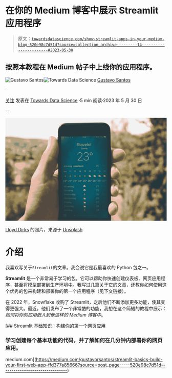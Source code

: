 # 在你的 Medium 博客中展示 Streamlit 应用程序

> 原文：[`towardsdatascience.com/show-streamlit-apps-in-your-medium-blog-520e98c7d51d?source=collection_archive---------14-----------------------#2023-05-30`](https://towardsdatascience.com/show-streamlit-apps-in-your-medium-blog-520e98c7d51d?source=collection_archive---------14-----------------------#2023-05-30)

## 按照本教程在 Medium 帖子中上线你的应用程序。

[](https://gustavorsantos.medium.com/?source=post_page-----520e98c7d51d--------------------------------)![Gustavo Santos](https://gustavorsantos.medium.com/?source=post_page-----520e98c7d51d--------------------------------)[](https://towardsdatascience.com/?source=post_page-----520e98c7d51d--------------------------------)![Towards Data Science](https://towardsdatascience.com/?source=post_page-----520e98c7d51d--------------------------------) [Gustavo Santos](https://gustavorsantos.medium.com/?source=post_page-----520e98c7d51d--------------------------------)

·

[关注](https://medium.com/m/signin?actionUrl=https%3A%2F%2Fmedium.com%2F_%2Fsubscribe%2Fuser%2F4429d99b1245&operation=register&redirect=https%3A%2F%2Ftowardsdatascience.com%2Fshow-streamlit-apps-in-your-medium-blog-520e98c7d51d&user=Gustavo+Santos&userId=4429d99b1245&source=post_page-4429d99b1245----520e98c7d51d---------------------post_header-----------) 发表在 [Towards Data Science](https://towardsdatascience.com/?source=post_page-----520e98c7d51d--------------------------------) ·5 min 阅读·2023 年 5 月 30 日[](https://medium.com/m/signin?actionUrl=https%3A%2F%2Fmedium.com%2F_%2Fvote%2Ftowards-data-science%2F520e98c7d51d&operation=register&redirect=https%3A%2F%2Ftowardsdatascience.com%2Fshow-streamlit-apps-in-your-medium-blog-520e98c7d51d&user=Gustavo+Santos&userId=4429d99b1245&source=-----520e98c7d51d---------------------clap_footer-----------)

--

[](https://medium.com/m/signin?actionUrl=https%3A%2F%2Fmedium.com%2F_%2Fbookmark%2Fp%2F520e98c7d51d&operation=register&redirect=https%3A%2F%2Ftowardsdatascience.com%2Fshow-streamlit-apps-in-your-medium-blog-520e98c7d51d&source=-----520e98c7d51d---------------------bookmark_footer-----------)![](img/584948e741977c4a9d6470463dfef5be.png)

[Lloyd Dirks](https://unsplash.com/@lloyddirks?utm_source=unsplash&utm_medium=referral&utm_content=creditCopyText) 的照片，来源于 [Unsplash](https://unsplash.com/photos/kz8pEH4IsUo?utm_source=unsplash&utm_medium=referral&utm_content=creditCopyText)

# 介绍

我喜欢写关于`Streamlit`的文章。我会说它是我最喜欢的 Python 包之一。

**Streamlit** 是一个非常易于学习的包，它可以帮助你快速创建仪表板、网页应用程序，甚至将模型部署到生产环境中。我写过几篇关于它的文章，还教你如何使用这个优秀的包来构建和部署你的第一个应用程序（见下文链接）。

在 2022 年，Snowflake 收购了 Streamlit，之后他们不断添加更多功能，使其变得更强大。最近，他们发布了一个非常酷的功能，我想在这个简短的教程中展示：*如何将你的应用嵌入到像这样的 Medium 博客中*。

[](https://medium.com/gustavorsantos/streamlit-basics-build-your-first-web-app-ffd377a85666?source=post_page-----520e98c7d51d--------------------------------) [## Streamlit 基础知识：构建你的第一个网页应用

### 学习创建每个基本功能的代码，并了解如何在几分钟内部署你的网页应用。

medium.com](https://medium.com/gustavorsantos/streamlit-basics-build-your-first-web-app-ffd377a85666?source=post_page-----520e98c7d51d--------------------------------)
